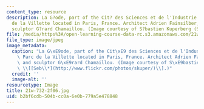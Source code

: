 ```yaml
---
content_type: resource
description: La G?ode, part of the Cit? des Sciences et de l'Industrie in the Parc
  de la Villette located in Paris, France. Architect Adrien Fainsilber, engineer and
  sculptor G?rard Chamaillou. (Image courtesy of S?bastien Kuperberg (Seb*).)
file: /media/https%3A/open-learning-course-data-rc.s3.amazonaws.com/21w-732-2-introduction-to-technical-communication-ethics-in-science-and-technology-fall-2006/b2bf6cdb504bcc0a6e0b779a5e478848_21w-732-2f06.jpg
file_type: image/jpeg
image_metadata:
  caption: "La G\xE9ode, part of the Cit\xE9 des Sciences et de l'Industrie in the\
    \ Parc de la Villette located in Paris, France. Architect Adrien Fainsilber, engineer\
    \ and sculptor G\xE9rard Chamaillou. (Image courtesy of S\xE9bastien Kuperberg\
    \ \\[[Seb\\*](http://www.flickr.com/photos/skuper/)\\].)"
  credit: ''
  image-alt: ''
resourcetype: Image
title: 21w-732-2f06.jpg
uid: b2bf6cdb-504b-cc0a-6e0b-779a5e478848
---
```

